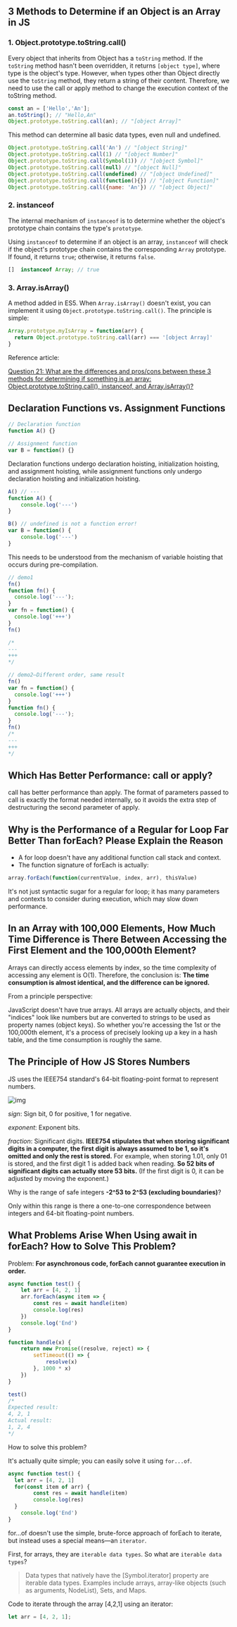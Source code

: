 ## 3 Methods to Determine if an Object is an Array in JS

### 1. Object.prototype.toString.call()

Every object that inherits from Object has a `toString` method. If the `toString` method hasn't been overridden, it returns `[object type]`, where type is the object's type. However, when types other than Object directly use the `toString` method, they return a string of their content. Therefore, we need to use the call or apply method to change the execution context of the toString method.

```js
const an = ['Hello','An'];
an.toString(); // "Hello,An"
Object.prototype.toString.call(an); // "[object Array]"
```

This method can determine all basic data types, even null and undefined.

```js
Object.prototype.toString.call('An') // "[object String]"
Object.prototype.toString.call(1) // "[object Number]"
Object.prototype.toString.call(Symbol(1)) // "[object Symbol]"
Object.prototype.toString.call(null) // "[object Null]"
Object.prototype.toString.call(undefined) // "[object Undefined]"
Object.prototype.toString.call(function(){}) // "[object Function]"
Object.prototype.toString.call({name: 'An'}) // "[object Object]"
```

### 2. instanceof

The internal mechanism of `instanceof` is to determine whether the object's prototype chain contains the type's `prototype`.

Using `instanceof` to determine if an object is an array, `instanceof` will check if the object's prototype chain contains the corresponding `Array` prototype. If found, it returns `true`; otherwise, it returns `false`.

```js
[]  instanceof Array; // true
```

### 3. Array.isArray()

A method added in ES5. When `Array.isArray()` doesn't exist, you can implement it using `Object.prototype.toString.call()`. The principle is simple:

```js
Array.prototype.myIsArray = function(arr) {
  return Object.prototype.toString.call(arr) === '[object Array]'
}
```

Reference article:

[Question 21: What are the differences and pros/cons between these 3 methods for determining if something is an array: Object.prototype.toString.call(), instanceof, and Array.isArray()?](https://github.com/Advanced-Frontend/Daily-Interview-Question/issues/23)

## Declaration Functions vs. Assignment Functions

```js
// Declaration function
function A() {}

// Assignment function
var B = function() {}
```

Declaration functions undergo declaration hoisting, initialization hoisting, and assignment hoisting, while assignment functions only undergo declaration hoisting and initialization hoisting.

```js
A() // ---
function A() {
    console.log('---')
}

B()	// undefined is not a function error!
var B = function() {
    console.log('---')
}
```

This needs to be understood from the mechanism of variable hoisting that occurs during pre-compilation.

```js
// demo1
fn()
function fn() {
  console.log('---');
}
var fn = function() {
  console.log('+++')
}
fn()

/*
---
+++
*/

// demo2—Different order, same result
fn()
var fn = function() {
  console.log('+++')
}
function fn() {
  console.log('---');
}
fn()
/*
---
+++
*/
```

## Which Has Better Performance: call or apply?

call has better performance than apply. The format of parameters passed to call is exactly the format needed internally, so it avoids the extra step of destructuring the second parameter of apply.

## Why is the Performance of a Regular for Loop Far Better Than forEach? Please Explain the Reason

- A for loop doesn't have any additional function call stack and context.
- The function signature of forEach is actually:

```js
array.forEach(function(currentValue, index, arr), thisValue)
```

It's not just syntactic sugar for a regular for loop; it has many parameters and contexts to consider during execution, which may slow down performance.

## In an Array with 100,000 Elements, How Much Time Difference is There Between Accessing the First Element and the 100,000th Element?

Arrays can directly access elements by index, so the time complexity of accessing any element is O(1). Therefore, the conclusion is: **The time consumption is almost identical, and the difference can be ignored.**

From a principle perspective:

JavaScript doesn't have true arrays. All arrays are actually objects, and their "indices" look like numbers but are converted to strings to be used as property names (object keys). So whether you're accessing the 1st or the 100,000th element, it's a process of precisely looking up a key in a hash table, and the time consumption is roughly the same.

## The Principle of How JS Stores Numbers

JS uses the IEEE754 standard's 64-bit floating-point format to represent numbers.

![img](https://fengmumu1.github.io/2018/06/30/js-number/64w.jpg)

*sign*: Sign bit, 0 for positive, 1 for negative.

*exponent*: Exponent bits.

*fraction*: Significant digits. **IEEE754 stipulates that when storing significant digits in a computer, the first digit is always assumed to be 1, so it's omitted and only the rest is stored.** For example, when storing 1.01, only 01 is stored, and the first digit 1 is added back when reading. **So 52 bits of significant digits can actually store 53 bits.** (If the first digit is 0, it can be adjusted by moving the exponent.)

Why is the range of safe integers **-2^53 to 2^53 (excluding boundaries)**?

Only within this range is there a one-to-one correspondence between integers and 64-bit floating-point numbers.

## What Problems Arise When Using await in forEach? How to Solve This Problem?

Problem: **For asynchronous code, forEach cannot guarantee execution in order.**

```js
async function test() {
	let arr = [4, 2, 1]
	arr.forEach(async item => {
		const res = await handle(item)
		console.log(res)
	})
	console.log('End')
}

function handle(x) {
	return new Promise((resolve, reject) => {
		setTimeout(() => {
			resolve(x)
		}, 1000 * x)
	})
}

test()
/* 
Expected result:
4, 2, 1
Actual result:
1, 2, 4
*/
```

How to solve this problem?

It's actually quite simple; you can easily solve it using `for...of`.

```js
async function test() {
  let arr = [4, 2, 1]
  for(const item of arr) {
		const res = await handle(item)
		console.log(res)
  }
	console.log('End')
}
```

for...of doesn't use the simple, brute-force approach of forEach to iterate, but instead uses a special means—an `iterator`.

First, for arrays, they are `iterable data types`. So what are `iterable data types`?

> Data types that natively have the [Symbol.iterator] property are iterable data types. Examples include arrays, array-like objects (such as arguments, NodeList), Sets, and Maps.

Code to iterate through the array [4,2,1] using an iterator:

```js
let arr = [4, 2, 1];
```